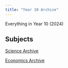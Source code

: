 ```yaml
---
title: "Year 10 Archive"
---
```


Everything in Year 10 (2024)

## Subjects

[Science Archive](/year-10/science/science.md)

[Economics Archive](/year-10/economics/economics.md)
